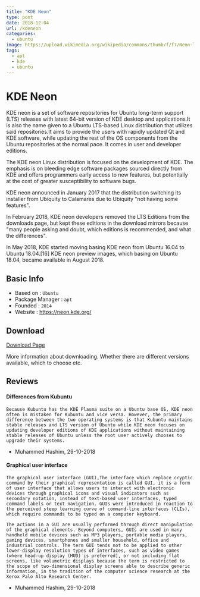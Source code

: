 ```yaml
---
title: "KDE Neon"
type: post
date: 2018-12-04
url: /kdeneon
categories:
  - ubuntu
image: https://upload.wikimedia.org/wikipedia/commons/thumb/f/f7/Neon-logo.svg/200px-Neon-logo.svg.png
tags:
  - apt
  - kde
  - ubuntu
---
```


# KDE Neon

KDE neon is a set of software repositories for Ubuntu long-term support (LTS) releases with latest 64-bit version of KDE desktop and applications.It is also the name given to a Ubuntu LTS-based Linux distribution that utilizes said repositories.It aims to provide the users with rapidly updated Qt and KDE software, while updating the rest of the OS components from the Ubuntu repositories at the normal pace. It comes in user and developer editions.

The KDE neon Linux distribution is focused on the development of KDE. The emphasis is on bleeding edge software packages sourced directly from KDE and offers programmers early access to new features, but potentially at the cost of greater susceptibility to software bugs.

KDE neon announced in January 2017 that the distribution switching its installer from Ubiquity to Calamares due to Ubiquity "not having some features".

In February 2018, KDE neon developers removed the LTS Editions from the downloads page, but kept these editions in the download mirrors because "many people asking and doubt, which editions is recommended, and what the differences".

In May 2018, KDE started moving basing KDE neon from Ubuntu 16.04 to Ubuntu 18.04.[16] KDE neon preview images, which basing on Ubuntu 18.04, became available in August 2018.

## Basic Info

* Based on : `Ubuntu`
* Package Manager : `apt`
* Founded : `2014`
* Website : https://neon.kde.org/

## Download

[Download Page](https://neon.kde.org/download)

More information about downloading. Whether there are different versions available, which to choose etc.

## Reviews

#### Differences from Kubuntu

```
Because Kubuntu has the KDE Plasma suite on a Ubuntu base OS, KDE neon often is mistaken for Kubuntu and vice versa. However, the primary difference between the two operating systems is that Kubuntu maintains stable releases and LTS version of Ubuntu while KDE neon focuses on updating developer editions of KDE applications without maintaining stable releases of Ubuntu unless the root user actively chooses to upgrade their systems.
```
- Muhammed Hashim, 29-10-2018

#### Graphical user interface

```
The graphical user interface (GUI),The interface which replace cryptic command by their graphical representation is called GUI, it is a form of user interface that allows users to interact with electronic devices through graphical icons and visual indicators such as secondary notation, instead of text-based user interfaces, typed command labels or text navigation. GUIs were introduced in reaction to the perceived steep learning curve of command-line interfaces (CLIs), which require commands to be typed on a computer keyboard.

The actions in a GUI are usually performed through direct manipulation of the graphical elements. Beyond computers, GUIs are used in many handheld mobile devices such as MP3 players, portable media players, gaming devices, smartphones and smaller household, office and industrial controls. The term GUI tends not to be applied to other lower-display resolution types of interfaces, such as video games (where head-up display (HUD) is preferred), or not including flat screens, like volumetric displays because the term is restricted to the scope of two-dimensional display screens able to describe generic information, in the tradition of the computer science research at the Xerox Palo Alto Research Center. 
```
- Muhammed Hashim, 29-10-2018
